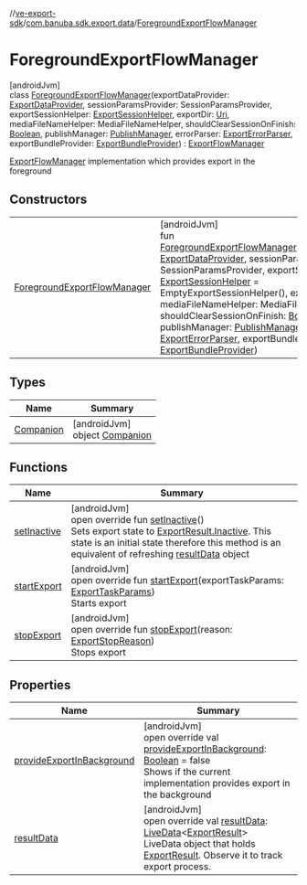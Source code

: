 //[ve-export-sdk](../../../index.md)/[com.banuba.sdk.export.data](../index.md)/[ForegroundExportFlowManager](index.md)

# ForegroundExportFlowManager

[androidJvm]\
class [ForegroundExportFlowManager](index.md)(exportDataProvider: [ExportDataProvider](../../com.banuba.sdk.export.internal/-export-data-provider/index.md), sessionParamsProvider: SessionParamsProvider, exportSessionHelper: [ExportSessionHelper](../-export-session-helper/index.md), exportDir: [Uri](https://developer.android.com/reference/kotlin/android/net/Uri.html), mediaFileNameHelper: MediaFileNameHelper, shouldClearSessionOnFinish: [Boolean](https://kotlinlang.org/api/latest/jvm/stdlib/kotlin/-boolean/index.html), publishManager: [PublishManager](../-publish-manager/index.md), errorParser: [ExportErrorParser](../-export-error-parser/index.md), exportBundleProvider: [ExportBundleProvider](../-export-bundle-provider/index.md)) : [ExportFlowManager](../-export-flow-manager/index.md)

[ExportFlowManager](../-export-flow-manager/index.md) implementation which provides export in the foreground

## Constructors

| | |
|---|---|
| [ForegroundExportFlowManager](-foreground-export-flow-manager.md) | [androidJvm]<br>fun [ForegroundExportFlowManager](-foreground-export-flow-manager.md)(exportDataProvider: [ExportDataProvider](../../com.banuba.sdk.export.internal/-export-data-provider/index.md), sessionParamsProvider: SessionParamsProvider, exportSessionHelper: [ExportSessionHelper](../-export-session-helper/index.md) = EmptyExportSessionHelper(), exportDir: [Uri](https://developer.android.com/reference/kotlin/android/net/Uri.html), mediaFileNameHelper: MediaFileNameHelper, shouldClearSessionOnFinish: [Boolean](https://kotlinlang.org/api/latest/jvm/stdlib/kotlin/-boolean/index.html) = false, publishManager: [PublishManager](../-publish-manager/index.md), errorParser: [ExportErrorParser](../-export-error-parser/index.md), exportBundleProvider: [ExportBundleProvider](../-export-bundle-provider/index.md)) |

## Types

| Name | Summary |
|---|---|
| [Companion](-companion/index.md) | [androidJvm]<br>object [Companion](-companion/index.md) |

## Functions

| Name | Summary |
|---|---|
| [setInactive](set-inactive.md) | [androidJvm]<br>open override fun [setInactive](set-inactive.md)()<br>Sets export state to [ExportResult.Inactive](../-export-result/-inactive/index.md). This state is an initial state therefore this method is an equivalent of refreshing [resultData](result-data.md) object |
| [startExport](start-export.md) | [androidJvm]<br>open override fun [startExport](start-export.md)(exportTaskParams: [ExportTaskParams](../-export-task-params/index.md))<br>Starts export |
| [stopExport](stop-export.md) | [androidJvm]<br>open override fun [stopExport](stop-export.md)(reason: [ExportStopReason](../-export-stop-reason/index.md))<br>Stops export |

## Properties

| Name | Summary |
|---|---|
| [provideExportInBackground](provide-export-in-background.md) | [androidJvm]<br>open override val [provideExportInBackground](provide-export-in-background.md): [Boolean](https://kotlinlang.org/api/latest/jvm/stdlib/kotlin/-boolean/index.html) = false<br>Shows if the current implementation provides export in the background |
| [resultData](result-data.md) | [androidJvm]<br>open override val [resultData](result-data.md): [LiveData](https://developer.android.com/reference/kotlin/androidx/lifecycle/LiveData.html)&lt;[ExportResult](../-export-result/index.md)&gt;<br>LiveData object that holds [ExportResult](../-export-result/index.md). Observe it to track export process. |
